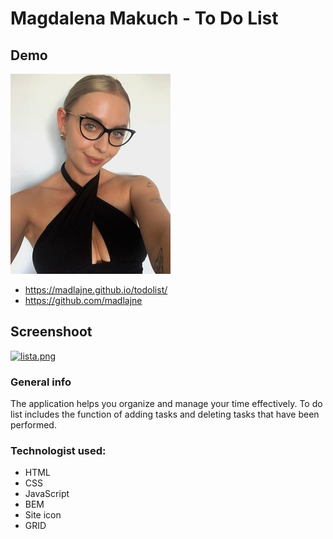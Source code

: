 # Magdalena Makuch - To Do List

## Demo
![madlajne.jpg](https://github.com/madlajne/currency-conventer/blob/main/imagescc/readme.jpeg?raw=true)

- https://madlajne.github.io/todolist/
- https://github.com/madlajne

## Screenshoot
[![lista.png](https://i.postimg.cc/sfNSpbR6/lista.png)](https://postimg.cc/bd1sPCrk)

### General info 
The application helps you organize and manage your time effectively. To do list includes the function of adding tasks and deleting tasks that have been performed. 

### Technologist used:
- HTML
- CSS
- JavaScript
- BEM
- Site icon
- GRID

